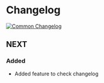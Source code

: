 # Changelog
[![Common Changelog](https://common-changelog.org/badge.svg)](https://common-changelog.org)

## NEXT

### Added

- Added feature to check changelog
